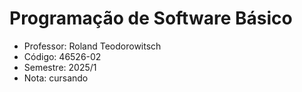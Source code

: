 # Programação de Software Básico

-  Professor: Roland Teodorowitsch
-  Código: 46526-02
-  Semestre: 2025/1
-  Nota: cursando
